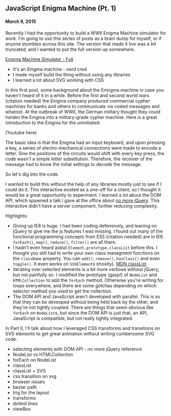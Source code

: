 ## JavaScript Enigma Machine (Pt. 1)

#### March 9, 2015

Recently I had the opportunity to build a WWII Enigma Machine simulator for work. I'm going to use this series of posts as a brain dump for myself, or if anyone stumbles across this site. The version that made it live was a bit truncated, and I wanted to put the full version up somewhere.

[Enigma Machine Simulator - Full](/demos/enigma.html)

- It's an Enigma machine - nerd cred
- I made myself build the thing without using any libraries
- I learned a lot about SVG working with CSS

In this first post, some background about the Eningma machine in case you haven't heard of it in a while. Before the first and second world wars (citation needed) the Enigma company produced commercial cypher machines for banks and others to communicate via coded messages and whatnot. At the outbreak of WWII, the German military thought they could harden the Enigma into a military-grade cypher machine. Here is a great introduction to the Enigma for the uninitiated:

(Youtube here)

The basic idea is that the Enigma had an input keyboard, and upon pressing a key, a series of electro-mechanical connections were made to encode a letter. Sine the positions of the circuits would shift with every key press, the code wasn't a simple letter substitution. Therefore, the receiver of the message had to know the initial settings to decode the message.

So let's dig into the code.

I wanted to build this without the help of any libraries mostly just to see if I could do it. This interactive existed as a one-off for a client, so I thought it would be a great opportunity to experiment. I learned a lot about the DOM API, which spawned a talk I gave at the office about [no more jQuery](http://github.com/spamhammer/no-more-jquery). This interactive didn't have a server component, further reducing complexity.

Highlights:
- Giving up IE8 is huge. I had been coding defensively, and leaning on jQuery to give me the js features I was missing. I found out many of the functional programming concepts from ES5 (citation needed) are in IE9. `forEach()`, `map()`, `reduce()`, `filter()` are all there.
- I hadn't even heard aobut `Element.prototype.classList` before this. I thought you still had to write your own class managment functions on the `className` property. You can `add()`, `remove()`, `hasClass()` and even `toggle()`. It even works on `SVGElement`s (mostly). [MDN classList](http://mdn.com)
- Iterating over selected elements is a bit more verbose without jQuery, but not painfully so. I modified the prototype (gasp!) of `NodeList` and `HTMLCollection` to add the `forEach` method. Otherwise you're writing for loops everywhere, and there are some gotchas depending on which selector method you used to get the collection.
- The DOM API and JavaScript aren't developed with parallel. This is so that they can be deveoped without being held back by the other, and they're not tightly coupled. There are things that seem obvious like `forEach` on `NodeList`s, but since the DOM API is just that, an API, JavaScript is compatible, but not really tightly integrated.

In Part II, I'll talk about how I leveraged CSS transforms and transitions on SVG elements to get great animation without writing cumbersome SVG code.

- selecting elements with DOM API - no more jQuery reference
- NodeList vs HTMLCollection
- forEach on NodeList
- classList
- classList + SVG
- css transition on svg
- browser issues
- bezier path
- trig for the layout
- transforms
- dotted lines
- viewBox